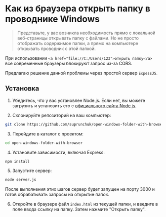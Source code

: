 
# Как из браузера открыть папку в проводнике Windows

> Представьте, у вас возникла необходимость прямо с локальной веб-страницы открывать папку с файлами. Но не просто отображать содержимое папки, а прямо на компьютере открывать проводник с этой папкой.

При использовании `<a href="file://C:/Users/123">открыть папку</a>` все современные браузеры блокируют запрос из-за CORS. 

Предлагаю решение данной проблемы через простой сервер `ExpessJS`.

## Установка

1. Убедитесь, что у вас установлен Node.js. Если нет, вы можете загрузить и установить его с [официального сайта Node.js](https://nodejs.org/).

2. Склонируйте репозиторий на ваш компьютер:

```bash
git clone https://github.com/suprunchuk/open-windows-folder-with-browser.git
```

3. Перейдите в каталог с проектом:

```bash
cd open-windows-folder-with-browser
```

4. Установите зависимости, включая Express:

```bash
npm install
```

5. Запустите сервер:

```bash
node server.js
```

После выполнения этих шагов сервер будет запущен на порту 3000 и готов обрабатывать запросы на открытие папок.

6. Откройте в браузере файл `index.html` из текущей папки, и введите в поле ввода ссылку на папку. Затем нажмите "Открыть папку".